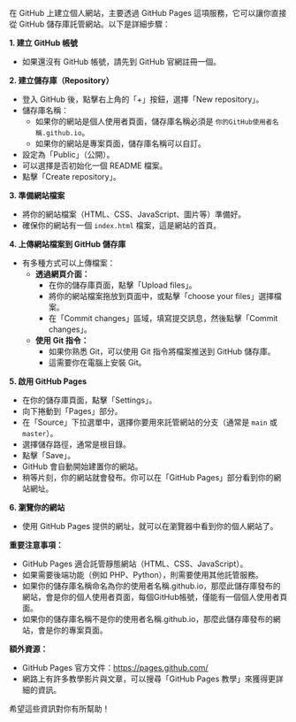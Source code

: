 <p>在 GitHub 上建立個人網站，主要透過 GitHub Pages 這項服務，它可以讓你直接從 GitHub 儲存庫託管網站。以下是詳細步驟：</p>
<p><strong>1. 建立 GitHub 帳號</strong></p>
<ul>
<li>如果還沒有 GitHub 帳號，請先到 GitHub 官網註冊一個。</li>
</ul>
<p><strong>2. 建立儲存庫（Repository）</strong></p>
<ul>
<li>登入 GitHub 後，點擊右上角的「+」按鈕，選擇「New repository」。</li>
<li>儲存庫名稱：<ul>
<li>如果你的網站是個人使用者頁面，儲存庫名稱必須是 <code>你的GitHub使用者名稱.github.io</code>。</li>
<li>如果你的網站是專案頁面，儲存庫名稱可以自訂。</li>
</ul>
</li>
<li>設定為「Public」（公開）。</li>
<li>可以選擇是否初始化一個 README 檔案。</li>
<li>點擊「Create repository」。</li>
</ul>
<p><strong>3. 準備網站檔案</strong></p>
<ul>
<li>將你的網站檔案（HTML、CSS、JavaScript、圖片等）準備好。</li>
<li>確保你的網站有一個 <code>index.html</code> 檔案，這是網站的首頁。</li>
</ul>
<p><strong>4. 上傳網站檔案到 GitHub 儲存庫</strong></p>
<ul>
<li>有多種方式可以上傳檔案：<ul>
<li><strong>透過網頁介面：</strong><ul>
<li>在你的儲存庫頁面，點擊「Upload files」。</li>
<li>將你的網站檔案拖放到頁面中，或點擊「choose your files」選擇檔案。</li>
<li>在「Commit changes」區域，填寫提交訊息，然後點擊「Commit changes」。</li>
</ul>
</li>
<li><strong>使用 Git 指令：</strong><ul>
<li>如果你熟悉 Git，可以使用 Git 指令將檔案推送到 GitHub 儲存庫。</li>
<li>這需要你在電腦上安裝 Git。</li>
</ul>
</li>
</ul>
</li>
</ul>
<p><strong>5. 啟用 GitHub Pages</strong></p>
<ul>
<li>在你的儲存庫頁面，點擊「Settings」。</li>
<li>向下捲動到「Pages」部分。</li>
<li>在「Source」下拉選單中，選擇你要用來託管網站的分支（通常是 <code>main</code> 或 <code>master</code>）。</li>
<li>選擇儲存路徑，通常是根目錄。</li>
<li>點擊「Save」。</li>
<li>GitHub 會自動開始建置你的網站。</li>
<li>稍等片刻，你的網站就會發布。你可以在「GitHub Pages」部分看到你的網站網址。</li>
</ul>
<p><strong>6. 瀏覽你的網站</strong></p>
<ul>
<li>使用 GitHub Pages 提供的網址，就可以在瀏覽器中看到你的個人網站了。</li>
</ul>
<p><strong>重要注意事項：</strong></p>
<ul>
<li>GitHub Pages 適合託管靜態網站（HTML、CSS、JavaScript）。</li>
<li>如果需要後端功能（例如 PHP、Python），則需要使用其他託管服務。</li>
<li>如果你的儲存庫名稱命名為你的使用者名稱.github.io，那麼此儲存庫發布的網站，會是你的個人使用者頁面，每個GitHub帳號，僅能有一個個人使用者頁面。</li>
<li>如果你的儲存庫名稱不是你的使用者名稱.github.io，那麼此儲存庫發布的網站，會是你的專案頁面。</li>
</ul>
<p><strong>額外資源：</strong></p>
<ul>
<li>GitHub Pages 官方文件：<a href="https://pages.github.com/">https://pages.github.com/</a></li>
<li>網路上有許多教學影片與文章，可以搜尋「GitHub Pages 教學」來獲得更詳細的資訊。</li>
</ul>
<p>希望這些資訊對你有所幫助！</p>
